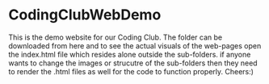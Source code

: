 # CodingClubWebDemo
This is the demo website for our Coding Club.
The folder can be downloaded from here and to see the actual visuals of the web-pages
open the index.html file which resides alone outside the sub-folders.
if anyone wants to change the images or strucutre of the sub-folders
then they need to render the .html files as well for the code to function properly.
Cheers:)
